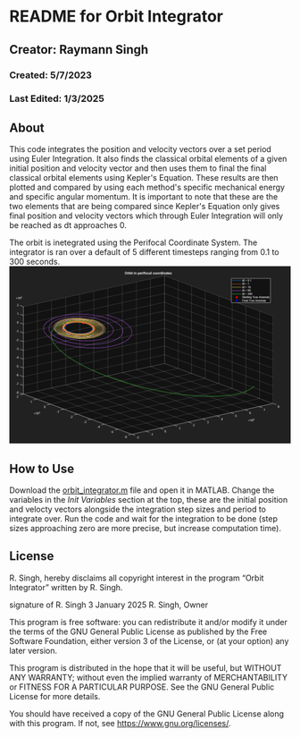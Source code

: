 # README for Orbit Integrator
## Creator: Raymann Singh
### Created: 5/7/2023
### Last Edited: 1/3/2025

## About
This code integrates the position and velocity vectors over a set period using Euler Integration. It also finds the classical orbital elements of a given initial position and velocity vector and then uses them to final the final classical orbital elements using Kepler's Equation. These results are then plotted and compared by using each method's specific mechanical energy and specific angular momentum. It is important to note that these are the two elements that are being compared since Kepler's Equation only gives final position and velocity vectors which through Euler Integration will only be reached as dt approaches 0.

The orbit is inetegrated using the Perifocal Coordinate System. The integrator is ran over a default of 5 different timesteps ranging from 0.1 to 300 seconds.
![Perifocal Orbit](https://github.com/RaymannS/Orbit-Integrator/blob/main/orbit_perifocal.png)

## How to Use
Download the [orbit_integrator.m](https://github.com/RaymannS/Orbit-Integrator/blob/main/orbit_integrator.m) file and open it in MATLAB.
Change the variables in the _Init Variables_ section at the top, these are the initial position and velocty vectors alongside the integration step sizes and period to integrate over.
Run the code and wait for the integration to be done (step sizes approaching zero are more precise, but increase computation time).

## License
R. Singh, hereby disclaims all copyright interest in the program “Orbit Integrator” written by R. Singh.

signature of R. Singh 3 January 2025
R. Singh, Owner

This program is free software: you can redistribute it and/or modify it under the terms of the GNU General Public License as published by the Free Software Foundation, either version 3 of the License, or (at your option) any later version.

This program is distributed in the hope that it will be useful, but WITHOUT ANY WARRANTY; without even the implied warranty of MERCHANTABILITY or FITNESS FOR A PARTICULAR PURPOSE. See the GNU General Public License for more details.

You should have received a copy of the GNU General Public License along with this program. If not, see <https://www.gnu.org/licenses/>.
